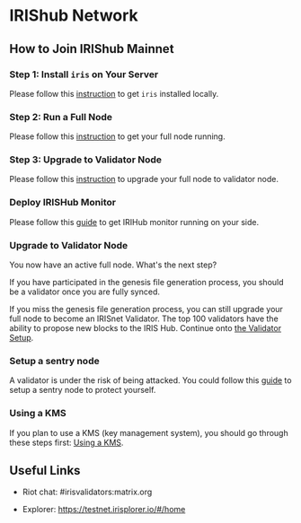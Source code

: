 # IRIShub Network

## How to Join IRIShub Mainnet

### Step 1: Install `iris` on Your Server

Please follow this [instruction](../software/How-to-install-Irishub.md) to get `iris` installed locally.

### Step 2: Run a Full Node

Please follow this [instruction](Full-Node.md) to get your full node running.


### Step 3: Upgrade to Validator Node

Please follow this [instruction](Validator-Node.md) to upgrade your full node to validator node.

### Deploy IRISHub Monitor

Please follow this [guide](../software/monitor.md) to get IRIHub monitor running on your side.


### Upgrade to Validator Node

You now have an active full node. What's the next step? 

If you have participated in the genesis file generation process, you should be a validator once you are fully synced. 

If you miss the genesis file generation process, you can still upgrade your full node to become an IRISnet Validator. The top 100 validators have the ability to propose new blocks to the IRIS Hub. Continue onto [the Validator Setup](Validator-Node.md).

### Setup a sentry node

A validator is under the risk of being attacked. You could follow this [guide](../software/sentry.md) to setup a sentry node to protect yourself.

### Using a KMS
If you plan to use a KMS (key management system), you should go through these steps first: [Using a KMS](../software/kms/kms.md).

##  Useful Links

* Riot chat: #irisvalidators:matrix.org

* Explorer: https://testnet.irisplorer.io/#/home
